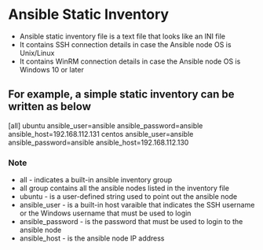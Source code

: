 # Ansible Static Inventory

* Ansible static inventory file is a text file that looks like an INI file
* It contains SSH connection details in case the Ansible node OS is Unix/Linux 
* It contains WinRM connection details in case the Ansible node OS is Windows 10 or later

## For example, a simple static inventory can be written as below

[all]
ubuntu ansible_user=ansible ansible_password=ansible ansible_host=192.168.112.131
centos ansible_user=ansible ansible_password=ansible ansible_host=192.168.112.130

### Note
* all - indicates a built-in ansible inventory group
* all group contains all the ansible nodes listed in the inventory file
* ubuntu - is a user-defined string used to point out the ansible node
* ansible_user - is a built-in host varaible that indicates the SSH username or the Windows username that must be used to login
* ansible_password - is the password that must be used to login to the ansible node
* ansible_host - is the ansible node IP address
